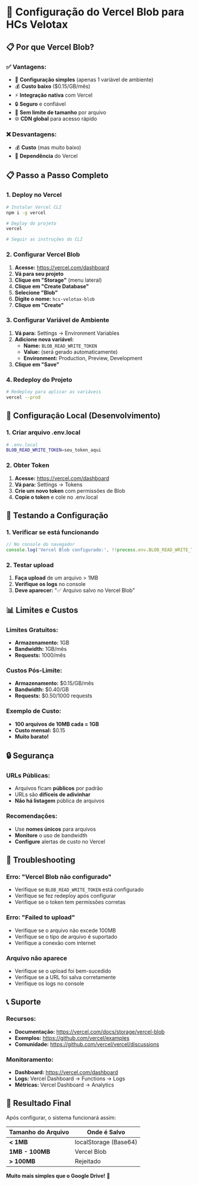 # 🚀 Configuração do Vercel Blob para HCs Velotax

## 📋 Por que Vercel Blob?

### ✅ **Vantagens:**
- 🔧 **Configuração simples** (apenas 1 variável de ambiente)
- 💰 **Custo baixo** ($0.15/GB/mês)
- ⚡ **Integração nativa** com Vercel
- 🔒 **Seguro** e confiável
- 📁 **Sem limite de tamanho** por arquivo
- 🌐 **CDN global** para acesso rápido

### ❌ **Desvantagens:**
- 💰 **Custo** (mas muito baixo)
- 🔗 **Dependência** do Vercel

## 📋 Passo a Passo Completo

### 1. **Deploy no Vercel**
```bash
# Instalar Vercel CLI
npm i -g vercel

# Deploy do projeto
vercel

# Seguir as instruções do CLI
```

### 2. **Configurar Vercel Blob**
1. **Acesse:** https://vercel.com/dashboard
2. **Vá para seu projeto**
3. **Clique em "Storage"** (menu lateral)
4. **Clique em "Create Database"**
5. **Selecione "Blob"**
6. **Digite o nome:** `hcs-velotax-blob`
7. **Clique em "Create"**

### 3. **Configurar Variável de Ambiente**
1. **Vá para:** Settings → Environment Variables
2. **Adicione nova variável:**
   - **Name:** `BLOB_READ_WRITE_TOKEN`
   - **Value:** (será gerado automaticamente)
   - **Environment:** Production, Preview, Development
3. **Clique em "Save"**

### 4. **Redeploy do Projeto**
```bash
# Redeploy para aplicar as variáveis
vercel --prod
```

## 🔧 Configuração Local (Desenvolvimento)

### 1. **Criar arquivo .env.local**
```bash
# .env.local
BLOB_READ_WRITE_TOKEN=seu_token_aqui
```

### 2. **Obter Token**
1. **Acesse:** https://vercel.com/dashboard
2. **Vá para:** Settings → Tokens
3. **Crie um novo token** com permissões de Blob
4. **Copie o token** e cole no .env.local

## 🧪 Testando a Configuração

### 1. **Verificar se está funcionando**
```javascript
// No console do navegador
console.log('Vercel Blob configurado:', !!process.env.BLOB_READ_WRITE_TOKEN);
```

### 2. **Testar upload**
1. **Faça upload** de um arquivo > 1MB
2. **Verifique os logs** no console
3. **Deve aparecer:** "✅ Arquivo salvo no Vercel Blob"

## 📊 Limites e Custos

### **Limites Gratuitos:**
- **Armazenamento:** 1GB
- **Bandwidth:** 1GB/mês
- **Requests:** 1000/mês

### **Custos Pós-Limite:**
- **Armazenamento:** $0.15/GB/mês
- **Bandwidth:** $0.40/GB
- **Requests:** $0.50/1000 requests

### **Exemplo de Custo:**
- **100 arquivos de 10MB cada = 1GB**
- **Custo mensal:** $0.15
- **Muito barato!**

## 🔒 Segurança

### **URLs Públicas:**
- Arquivos ficam **públicos** por padrão
- URLs são **difíceis de adivinhar**
- **Não há listagem** pública de arquivos

### **Recomendações:**
- Use **nomes únicos** para arquivos
- **Monitore** o uso de bandwidth
- **Configure** alertas de custo no Vercel

## 🚨 Troubleshooting

### **Erro: "Vercel Blob não configurado"**
- Verifique se `BLOB_READ_WRITE_TOKEN` está configurado
- Verifique se fez redeploy após configurar
- Verifique se o token tem permissões corretas

### **Erro: "Failed to upload"**
- Verifique se o arquivo não excede 100MB
- Verifique se o tipo de arquivo é suportado
- Verifique a conexão com internet

### **Arquivo não aparece**
- Verifique se o upload foi bem-sucedido
- Verifique se a URL foi salva corretamente
- Verifique os logs no console

## 📞 Suporte

### **Recursos:**
- **Documentação:** https://vercel.com/docs/storage/vercel-blob
- **Exemplos:** https://github.com/vercel/examples
- **Comunidade:** https://github.com/vercel/vercel/discussions

### **Monitoramento:**
- **Dashboard:** https://vercel.com/dashboard
- **Logs:** Vercel Dashboard → Functions → Logs
- **Métricas:** Vercel Dashboard → Analytics

## 🎯 Resultado Final

Após configurar, o sistema funcionará assim:

| Tamanho do Arquivo | Onde é Salvo |
|-------------------|--------------|
| **< 1MB** | localStorage (Base64) |
| **1MB - 100MB** | Vercel Blob |
| **> 100MB** | Rejeitado |

**Muito mais simples que o Google Drive!** 🎉

